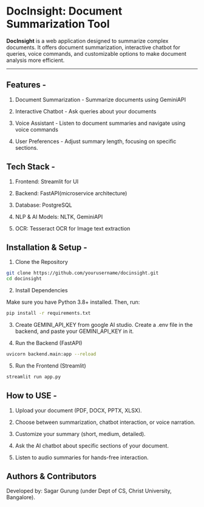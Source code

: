 # DocInsight: Document Summarization Tool

**DocInsight** is a web application designed to summarize complex documents. It offers document summarization, interactive chatbot for queries, voice commands, and customizable options to make document analysis more efficient.

---

## Features -

1. Document Summarization - Summarize documents using GeminiAPI

2. Interactive Chatbot - Ask queries about your documents

3. Voice Assistant - Listen to document summaries and navigate using voice commands

4. User Preferences - Adjust summary length, focusing on specific sections.


## Tech Stack -

1. Frontend: Streamlit for UI

2. Backend: FastAPI(microservice architecture)

3. Database: PostgreSQL

4. NLP & AI Models: NLTK, GeminiAPI

5. OCR: Tesseract OCR for Image text extraction


## Installation & Setup -

1. Clone the Repository
```bash
git clone https://github.com/yourusername/docinsight.git
cd docinsight
```

2. Install Dependencies

Make sure you have Python 3.8+ installed. Then, run:

```bash
pip install -r requirements.txt
```

3. Create GEMINI_API_KEY from google AI studio. Create a .env file in the backend, and paste your GEMINI_API_KEY in it.

4. Run the Backend (FastAPI)

```bash
uvicorn backend.main:app --reload
```

5. Run the Frontend (Streamlit)

```bash
streamlit run app.py
```


## How to USE -

1. Upload your document (PDF, DOCX, PPTX, XLSX).

2. Choose between summarization, chatbot interaction, or voice narration.

3. Customize your summary (short, medium, detailed).

4. Ask the AI chatbot about specific sections of your document.

5. Listen to audio summaries for hands-free interaction.


## Authors & Contributors

Developed by: Sagar Gurung (under Dept of CS, Christ University, Bangalore).
